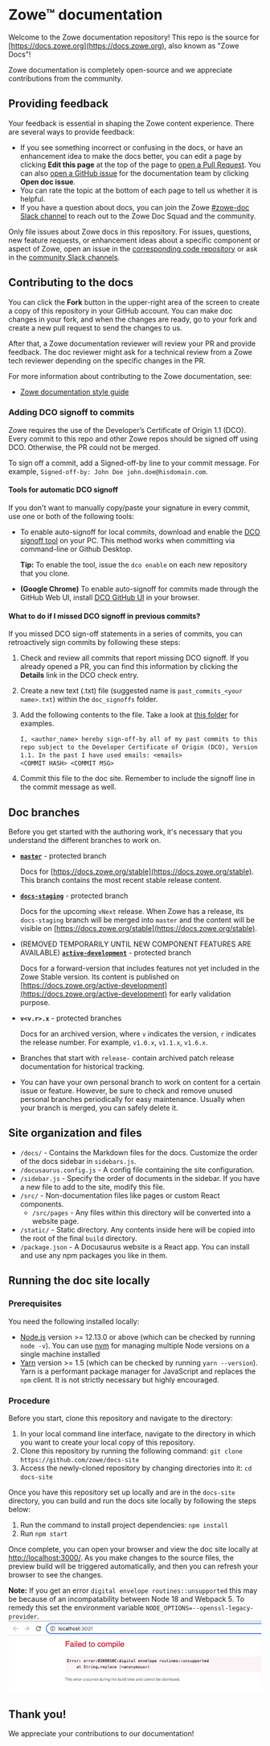 # Zowe™ documentation

Welcome to the Zowe documentation repository! This repo is the source for [https://docs.zowe.org](https://docs.zowe.org), also known as "Zowe Docs"!

Zowe documentation is completely open-source and we appreciate contributions from the community.


## Providing feedback

Your feedback is essential in shaping the Zowe content experience. There are several ways to provide feedback:

- If you see something incorrect or confusing in the docs, or have an enhancement idea to make the docs better, you can edit a page by clicking **Edit this page** at the top of the page to [open a Pull Request](https://docs.zowe.org/stable/contribute/contributing#sending-a-github-pull-request). You can also [open a GitHub issue](https://docs.zowe.org/stable/contribute/contributing#opening-an-issue-for-the-documentation) for the documentation team by clicking **Open doc issue**.
- You can rate the topic at the bottom of each page to tell us whether it is helpful.
- If you have a question about docs, you can join the Zowe [#zowe-doc Slack channel](https://openmainframeproject.slack.com/archives/CC961JYMQ) to reach out to the Zowe Doc Squad and the community.

Only file issues about Zowe docs in this repository. For issues, questions, new feature requests, or enhancement ideas about a specific component or aspect of Zowe, open an issue in the [corresponding code repository](https://github.com/zowe/community#zowe-sub-projects) or ask in the [community Slack channels](https://github.com/zowe/community#slack).

## Contributing to the docs

You can click the **Fork** button in the upper-right area of the screen to create a copy of this repository in your GitHub account. You can make doc changes in your fork, and when the changes are ready, go to your fork and create a new pull request to send the changes to us.

After that, a Zowe documentation reviewer will review your PR and provide feedback. The doc reviewer might ask for a technical review from a Zowe tech reviewer depending on the specific changes in the PR.

For more information about contributing to the Zowe documentation, see:
- [Zowe documentation style guide](https://docs.zowe.org/stable/contribute/contributing#documentation-style-guide)

### Adding DCO signoff to commits

Zowe requires the use of the Developer’s Certificate of Origin 1.1 (DCO). Every commit to this repo and other Zowe repos should be signed off using DCO. Otherwise, the PR could not be merged.

To sign off a commit, add a Signed-off-by line to your commit message. For example, `Signed-off-by: John Doe john.doe@hisdomain.com`.

#### Tools for automatic DCO signoff

If you don't want to manually copy/paste your signature in every commit, use one or both of the following tools:

- To enable auto-signoff for local commits, download and enable the [DCO signoff tool](https://github.com/coderanger/dco) on your PC. This method works when committing via command-line or Github Desktop.

    **Tip:** To enable the tool, issue the `dco enable` on each new repository that you clone.

- **(Google Chrome)** To enable auto-signoff for commits made through the GitHub Web UI, install [DCO GitHub UI](https://chrome.google.com/webstore/detail/dco-github-ui/onhgmjhnaeipfgacbglaphlmllkpoijo?hl=en) in your browser.

#### What to do if I missed DCO signoff in previous commits?

If you missed DCO sign-off statements in a series of commits, you can retroactively sign commits by following these steps:

1. Check and review all commits that report missing DCO signoff. If you already opened a PR, you can find this information by clicking the **Details** link in the DCO check entry.
2. Create a new text (.txt) file (suggested name is `past_commits_<your name>.txt`) within the `doc_signoffs` folder.
3. Add the following contents to the file. Take a look at [this folder](https://github.com/zowe/docs-site/tree/master/dco_signoffs) for examples.

    ```
    I, <author_name> hereby sign-off-by all of my past commits to this repo subject to the Developer Certificate of Origin (DCO), Version 1.1. In the past I have used emails: <emails>
    <COMMIT HASH> <COMMIT MSG>
    ```

4. Commit this file to the doc site. Remember to include the signoff line in the commit message as well.

## Doc branches

Before you get started with the authoring work, it's necessary that you understand the different branches to work on.
* **[`master`](https://github.com/zowe/docs-site/tree/master/docs)** -  protected branch

  Docs for [https://docs.zowe.org/stable](https://docs.zowe.org/stable). This branch contains the most recent stable release content.

* **[`docs-staging`](https://github.com/zowe/docs-site/tree/docs-staging/docs)** - protected branch

  Docs for the upcoming `vNext` release. When Zowe has a release, its `docs-staging` branch will be merged into `master` and the content will be visible on [https://docs.zowe.org/stable](https://docs.zowe.org/stable).

* (REMOVED TEMPORARILY UNTIL NEW COMPONENT FEATURES ARE AVAILABLE) **[`active-development`](https://github.com/zowe/docs-site/tree/active-development/docs)** - protected branch

  Docs for a forward-version that includes features not yet included in the Zowe Stable version. Its content is published on [https://docs.zowe.org/active-development](https://docs.zowe.org/active-development) for early validation purpose.

* **`v<v.r>.x`** - protected branches

  Docs for an archived version, where `v` indicates the version, `r` indicates the release number. For example, `v1.0.x`, `v1.1.x`, `v1.6.x`.

* Branches that start with `release-` contain archived patch release documentation for historical tracking.
* You can have your own personal branch to work on content for a certain issue or feature. However, be sure to check and remove unused personal branches periodically for easy maintenance. Usually when your branch is merged, you can safely delete it.

## Site organization and files

- `/docs/` - Contains the Markdown files for the docs. Customize the order of the docs sidebar in `sidebars.js`. 
- `/docusaurus.config.js` - A config file containing the site configuration.
- `/sidebar.js` - Specify the order of documents in the sidebar. If you have a new file to add to the site, modify this file.
- `/src/` - Non-documentation files like pages or custom React components.
  - `/src/pages` - Any files within this directory will be converted into a website page.
- `/static/` - Static directory. Any contents inside here will be copied into the root of the final `build` directory.
- `/package.json` - A Docusaurus website is a React app. You can install and use any npm packages you like in them.

## Running the doc site locally

### Prerequisites

You need the following installed locally:

- [Node.js](https://nodejs.org/en/download/) version >= 12.13.0 or above (which can be checked by running `node -v`). You can use [nvm](https://github.com/nvm-sh/nvm) for managing multiple Node versions on a single machine installed
- [Yarn](https://yarnpkg.com/en/) version >= 1.5 (which can be checked by running `yarn --version`). Yarn is a performant package manager for JavaScript and replaces the `npm` client. It is not strictly necessary but highly encouraged.

### Procedure

Before you start, clone this repository and navigate to the directory:

1. In your local command line interface, navigate to the directory in which you want to create your local copy of this repository.
1. Clone this repository by running the following command: `git clone https://github.com/zowe/docs-site`
1. Access the newly-cloned repository by changing directories into it: `cd docs-site`

Once you have this repository set up locally and are in the `docs-site` directory, you can build and run the docs site locally by following the steps below:

1. Run the command to install project dependencies: `npm install`
1. Run `npm start`

Once complete, you can open your browser and view the doc site locally at [http://localhost:3000/](http://localhost:3000/). As you make changes to the source files, the preview build will be triggered automatically, and then you can refresh your browser to see the changes.

**Note:**  If you get an error `digital envelope routines::unsupported` this may be because of an incompatability between Node 18 and Webpack 5.  To remedy this set the environment variable `NODE_OPTIONS=--openssl-legacy-provider`.  
![A gif build error node 16](./docs/images/troubleshoot/build/digital_envelope_unsupported.png)

## Thank you!

We appreciate your contributions to our documentation!